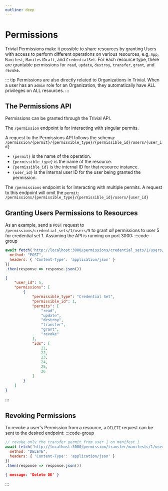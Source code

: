 ```yaml
---
outline: deep
---
```


# Permissions

Trivial Permissions make it possible to share resources by granting Users with access to perform different operations on various resources, e.g, `App`, `Manifest`, `ManifestDraft`, and `CredentialSet`. For each resource type, there are grantable permissions for `read`, `update`, `destroy`, `transfer`, `grant`, and `revoke`.

::: tip Permissions are also directly related to Organizations in Trivial. When a user has an `admin` role for an Organization, they automatically have ALL privileges on ALL resources.
:::

## The Permissions API

Permissions can be granted through the Trivial API. 

The `/permission` endpoint is for interacting with singular permits. 

A request to the Permissions API follows the schema:
``` /permission/{permit}/{permissible_type}/{permissible_id}/users/{user_id} ```
- `{permit}` is the name of the operation.
- `{permissible_type}` is the name of the resource.
- `{permissible_id}` is the internal ID for that resource instance.
- `{user_id}` is the internal user ID for the user being granted the permission.

The `/permissions` endpoint is for interacting with multiple permits. A request to this endpoint will omit the `permit`:
```/permissions/{permissible_type}/{permissible_id}/users/{user_id}```

## Granting Users Permissions to Resources

As an example, send a `POST` request to `/permissions/credential_sets/1/users/5` to grant *all* permissions to user 5 for credential set 1. Assuming the API is running on port 3000:
:::code-group
```javascript [Request]
await fetch('http://localhost:3000/permissions/credential_sets/1/users/5', {
  method: "POST",
  headers: { 'Content-Type': 'application/json' }
})
.then(response => response.json())
```
```json [Response]
{
    "user_id": 5,
    "permissions": [
        {
            "permissible_type": "Credential Set",
            "permissible_id": 1,
            "permits": [
                "read",
                "update",
                "destroy",
                "transfer",
                "grant",
                "revoke"
            ],
            "ids": [
                21,
                22,
                23,
                24,
                25,
                26
            ]
        }
    ]
}
```
::: 

## Revoking Permissions 

To revoke a user's Permission from a resource, a `DELETE` request can be sent to the desired endpoint:
:::code-group
```javascript [Request]
// revoke only the transfer permit from user 1 on manifest 1
await fetch('http://localhost:3000/permission/transfer/manifests/1/users/1', {
  method: "DELETE",
  headers: { 'Content-Type': 'application/json' }
})
.then(response => response.json())
```
```json [Response]
{ message: 'Delete OK' }
```
:::



